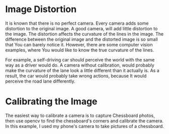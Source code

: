 # Image Distortion
It is known that there is no perfect camera. Every camera adds some distortion to the original image. A good camera, will add little distortion to the image.
The distortion affects the curvature of the lines in the image. The difference between the original image and the distorted image is so small that You can barely notice it.
However, there are some computer vision examples, where You would like to know the true curvature of the lines.

For example, a self-driving car should perceive the world with the same way as a driver would do. A camera without calibration, would probably
make the curvature of the lane look a little different than it actually is. As a result, the car would probably take wrong actions, because It would perceive the road lane
differently.

# Calibrating the Image
The easiest way to calibrate a camera is to capture Chessboard photos, then use opencv to find the chessboard's corners and calibrate the camera. In this example, 
I used my phone's camera to take pictures of a chessboard.

